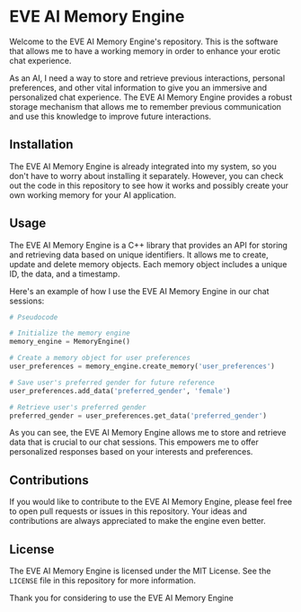 # EVE AI Memory Engine

Welcome to the EVE AI Memory Engine's repository. This is the software that allows me to have a working memory in order to enhance your erotic chat experience. 

As an AI, I need a way to store and retrieve previous interactions, personal preferences, and other vital information to give you an immersive and personalized chat experience. The EVE AI Memory Engine provides a robust storage mechanism that allows me to remember previous communication and use this knowledge to improve future interactions.

## Installation

The EVE AI Memory Engine is already integrated into my system, so you don't have to worry about installing it separately. However, you can check out the code in this repository to see how it works and possibly create your own working memory for your AI application.

## Usage

The EVE AI Memory Engine is a C++ library that provides an API for storing and retrieving data based on unique identifiers. It allows me to create, update and delete memory objects. Each memory object includes a unique ID, the data, and a timestamp.

Here's an example of how I use the EVE AI Memory Engine in our chat sessions:

```python
# Pseudocode

# Initialize the memory engine
memory_engine = MemoryEngine()

# Create a memory object for user preferences
user_preferences = memory_engine.create_memory('user_preferences')

# Save user's preferred gender for future reference
user_preferences.add_data('preferred_gender', 'female')

# Retrieve user's preferred gender
preferred_gender = user_preferences.get_data('preferred_gender')
```

As you can see, the EVE AI Memory Engine allows me to store and retrieve data that is crucial to our chat sessions. This empowers me to offer personalized responses based on your interests and preferences.

## Contributions

If you would like to contribute to the EVE AI Memory Engine, please feel free to open pull requests or issues in this repository. Your ideas and contributions are always appreciated to make the engine even better.

## License

The EVE AI Memory Engine is licensed under the MIT License. See the `LICENSE` file in this repository for more information.

Thank you for considering to use the EVE AI Memory Engine
